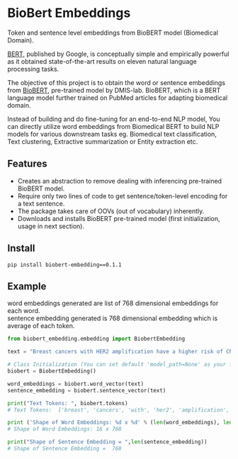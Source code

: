 # BioBert Embeddings
Token and sentence level embeddings from BioBERT model (Biomedical Domain).

[BERT](https://arxiv.org/abs/1810.04805), published by Google, is conceptually simple and empirically powerful as it obtained state-of-the-art results on eleven natural language processing tasks.  

The objective of this project is to obtain the word or sentence embeddings from [BioBERT](https://github.com/dmis-lab/biobert), pre-trained model by DMIS-lab. BioBERT, which is a BERT language model further trained on PubMed articles for adapting biomedical domain.

Instead of building and do fine-tuning for an end-to-end NLP model, You can directly utilize word embeddings from Biomedical BERT to build NLP models for various downstream tasks eg. Biomedical text classification, Text clustering, Extractive summarization or Entity extraction etc.



## Features
* Creates an abstraction to remove dealing with inferencing pre-trained BioBERT model.
* Require only two lines of code to get sentence/token-level encoding for a text sentence.
* The package takes care of OOVs (out of vocabulary) inherently.
* Downloads and installs BioBERT pre-trained model (first initialization, usage in next section).

## Install
```
pip install biobert-embedding==0.1.1
```

## Example

word embeddings generated are list of 768 dimensional embeddings for each word. <br>
sentence embedding generated is 768 dimensional embedding which is average of each token.

```python
from biobert_embedding.embedding import BiobertEmbedding

text = "Breast cancers with HER2 amplification have a higher risk of CNS metastasis and poorer prognosis."\

# Class Initialization (You can set default 'model_path=None' as your finetuned BERT model path while Initialization)
biobert = BiobertEmbedding()

word_embeddings = biobert.word_vector(text)
sentence_embedding = biobert.sentence_vector(text)

print("Text Tokens: ", biobert.tokens)
# Text Tokens:  ['breast', 'cancers', 'with', 'her2', 'amplification', 'have', 'a', 'higher', 'risk', 'of', 'cns', 'metastasis', 'and', 'poorer', 'prognosis', '.']

print ('Shape of Word Embeddings: %d x %d' % (len(word_embeddings), len(word_embeddings[0])))
# Shape of Word Embeddings: 16 x 768

print("Shape of Sentence Embedding = ",len(sentence_embedding))
# Shape of Sentence Embedding =  768
```

